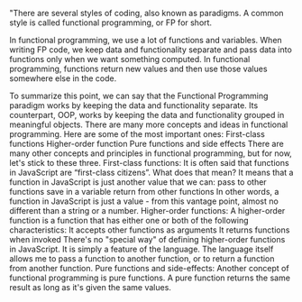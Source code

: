 "There are several styles of coding, also known as paradigms. 
A common style is called functional programming, or FP for short.

In functional programming, we use a lot of functions and variables. 
When writing FP code, we keep data and functionality separate and pass data into functions only when we want something computed. 
In functional programming, functions return new values and then use those values somewhere else in the code.

To summarize this point, we can say that the Functional Programming paradigm works by keeping the data and functionality separate. 
Its counterpart, OOP, works by keeping the data and functionality grouped in meaningful objects. 
There are many more concepts and ideas in functional programming. Here are some of the most important ones:
           First-class functions
           Higher-order function
           Pure functions and side effects
There are many other concepts and principles in functional programming, but for now, let's stick to these three.
      First-class functions:
It is often said that functions in JavaScript are “first-class citizens”. 
What does that mean?
It means that a function in JavaScript is just another value that we can:
        pass to other functions
        save in a variable
        return from other functions
In other words, a function in JavaScript is just a value - from this vantage point, almost no different than a string or a number.
        Higher-order functions:
A higher-order function is a function that has either one or both of the following characteristics:
            It accepts other functions as arguments
            It returns functions when invoked
There's no "special way" of defining higher-order functions in JavaScript. 
It is simply a feature of the language. The language itself allows me to pass a function to another function, or to return a function from another function.
      Pure functions and side-effects: 
Another concept of functional programming is pure functions. A pure function returns the same result as long as it's given the same values.
